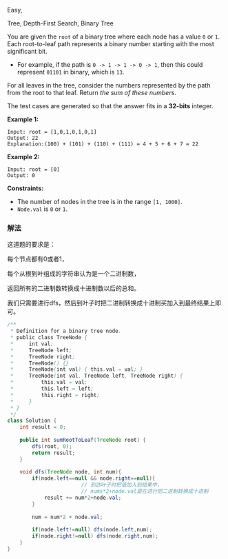 Easy,  

Tree, Depth-First Search, Binary Tree

You are given the `root` of a binary tree where each node has a value `0` or `1`. Each root-to-leaf path represents a binary number starting with the most significant bit.

- For example, if the path is `0 -> 1 -> 1 -> 0 -> 1`, then this could represent `01101` in binary, which is `13`.

For all leaves in the tree, consider the numbers represented by the path from the root to that leaf. Return *the sum of these numbers*.

The test cases are generated so that the answer fits in a **32-bits** integer.

**Example 1:**

```
Input: root = [1,0,1,0,1,0,1]
Output: 22
Explanation:(100) + (101) + (110) + (111) = 4 + 5 + 6 + 7 = 22

```

**Example 2:**

```
Input: root = [0]
Output: 0

```

**Constraints:**

- The number of nodes in the tree is in the range `[1, 1000]`.
- `Node.val` is `0` or `1`.

### 解法

这道题的要求是：

每个节点都有0或者1，

每个从根到叶组成的字符串认为是一个二进制数，

返回所有的二进制数转换成十进制数以后的总和。

我们只需要进行dfs，然后到叶子时把二进制转换成十进制买加入到最终结果上即可。

```java
/**
 * Definition for a binary tree node.
 * public class TreeNode {
 *     int val;
 *     TreeNode left;
 *     TreeNode right;
 *     TreeNode() {}
 *     TreeNode(int val) { this.val = val; }
 *     TreeNode(int val, TreeNode left, TreeNode right) {
 *         this.val = val;
 *         this.left = left;
 *         this.right = right;
 *     }
 * }
 */
class Solution {
    int result = 0;
    
    public int sumRootToLeaf(TreeNode root) {
        dfs(root, 0);
        return result;
    }
    
    void dfs(TreeNode node, int num){
        if(node.left==null && node.right==null){
						// 到达叶子时把值加入到结果中，
						// nums*2+node.val是在进行把二进制转换成十进制
            result += num*2+node.val;
        }
        
        num = num*2 + node.val;
        
        if(node.left!=null) dfs(node.left,num);
        if(node.right!=null) dfs(node.right,num);
    }
}
```